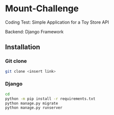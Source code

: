 # Mount-Challenge
Coding Test: Simple Application for a Toy Store API

Backend: Django Framework 
  
## Installation

### Git clone
```bash
git clone <insert link>
```

### Django
```bash
cd 
python -m pip install -r requirements.txt
python manage.py migrate
python manage.py runserver
```


